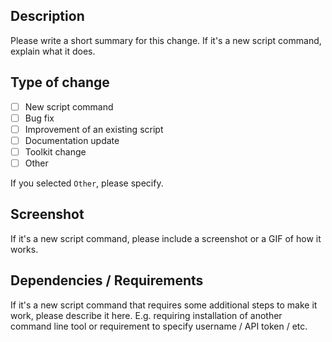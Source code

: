 ## Description

Please write a short summary for this change. If it's a new script command, explain what it does.

## Type of change

- [ ] New script command
- [ ] Bug fix
- [ ] Improvement of an existing script
- [ ] Documentation update
- [ ] Toolkit change
- [ ] Other

If you selected `Other`, please specify.

## Screenshot

If it's a new script command, please include a screenshot or a GIF of how it works.

## Dependencies / Requirements

If it's a new script command that requires some additional steps to make it work, please describe it here. E.g. requiring installation of another command line tool or requirement to specify username / API token / etc.